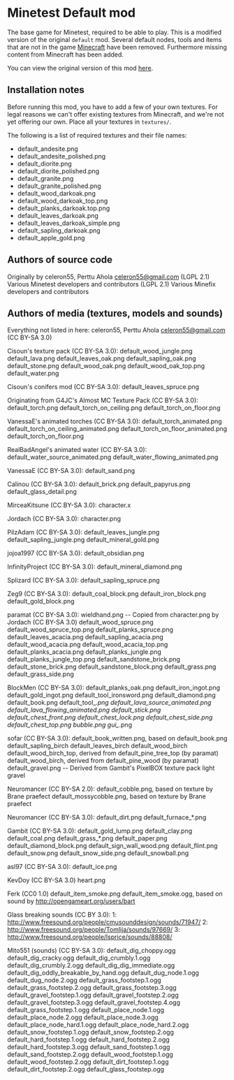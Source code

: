 # Minetest Default mod

The base game for Minetest, required to be able to play.
This is a modified version of the original `default` mod.
Several default nodes, tools and items that are not in the game [Minecraft](https://minecraft.net) have been removed.
Furthermore missing content from Minecraft has been added.

You can view the original version of this mod [here](https://github.com/minetest/minetest_game/tree/master/mods/default).

## Installation notes

Before running this mod, you have to add a few of your own textures. For legal reasons we can't offer existing textures from Minecraft, and we're not yet offering our own.
Place all your textures in `textures/`.

The following is a list of required textures and their file names:

* default_andesite.png
* default_andesite_polished.png
* default_diorite.png
* default_diorite_polished.png
* default_granite.png
* default_granite_polished.png
* default_wood_darkoak.png
* default_wood_darkoak_top.png
* default_planks_darkoak.top.png
* default_leaves_darkoak.png
* default_leaves_darkoak_simple.png
* default_sapling_darkoak.png
* default_apple_gold.png

## Authors of source code

Originally by celeron55, Perttu Ahola <celeron55@gmail.com> (LGPL 2.1)
Various Minetest developers and contributors (LGPL 2.1)
Various Minefix developers and contributors

## Authors of media (textures, models and sounds)

Everything not listed in here:
celeron55, Perttu Ahola <celeron55@gmail.com> (CC BY-SA 3.0)

Cisoun's texture pack (CC BY-SA 3.0):
  default_wood_jungle.png
  default_lava.png
  default_leaves_oak.png
  default_sapling_oak.png
  default_stone.png
  default_wood_oak.png
  default_wood_oak_top.png
  default_water.png

Cisoun's conifers mod (CC BY-SA 3.0):
  default_leaves_spruce.png

Originating from G4JC's Almost MC Texture Pack (CC BY-SA 3.0):
  default_torch.png
  default_torch_on_ceiling.png
  default_torch_on_floor.png

VanessaE's animated torches (CC BY-SA 3.0):
  default_torch_animated.png
  default_torch_on_ceiling_animated.png
  default_torch_on_floor_animated.png
  default_torch_on_floor.png

RealBadAngel's animated water (CC BY-SA 3.0):
  default_water_source_animated.png
  default_water_flowing_animated.png

VanessaE (CC BY-SA 3.0):
  default_sand.png

Calinou (CC BY-SA 3.0):
  default_brick.png
  default_papyrus.png
  default_glass_detail.png

MirceaKitsune (CC BY-SA 3.0):
  character.x

Jordach (CC BY-SA 3.0):
  character.png

PilzAdam (CC BY-SA 3.0):
  default_leaves_jungle.png
  default_sapling_jungle.png
  default_mineral_gold.png

jojoa1997 (CC BY-SA 3.0):
  default_obsidian.png

InfinityProject (CC BY-SA 3.0):
  default_mineral_diamond.png

Splizard (CC BY-SA 3.0):
  default_sapling_spruce.png

Zeg9 (CC BY-SA 3.0):
  default_coal_block.png
  default_iron_block.png
  default_gold_block.png

paramat (CC BY-SA 3.0):
  wieldhand.png -- Copied from character.png by Jordach (CC BY-SA 3.0)
  default_wood_spruce.png
  default_wood_spruce_top.png
  default_planks_spruce.png
  default_leaves_acacia.png
  default_sapling_acacia.png
  default_wood_acacia.png
  default_wood_acacia_top.png
  default_planks_acacia.png
  default_planks_jungle.png
  default_planks_jungle_top.png
  default_sandstone_brick.png
  default_stone_brick.png
  default_sandstone_block.png
  default_grass.png
  default_grass_side.png

BlockMen (CC BY-SA 3.0):
  default_planks_oak.png
  default_iron_ingot.png
  default_gold_ingot.png
  default_tool_ironsword.png
  default_diamond.png
  default_book.png
  default_tool_*.png
  default_lava_source_animated.png
  default_lava_flowing_animated.png
  default_stick.png
  default_chest_front.png
  default_chest_lock.png
  default_chest_side.png
  default_chest_top.png
  bubble.png
  gui_*.png

sofar (CC BY-SA 3.0):
  default_book_written.png, based on default_book.png
  default_sapling_birch
  default_leaves_birch
  default_wood_birch
  default_wood_birch_top, derived from default_pine_tree_top (by paramat)
  default_wood_birch, derived from default_pine_wood (by paramat)
  default_gravel.png -- Derived from Gambit's PixelBOX texture pack light gravel

Neuromancer (CC BY-SA 2.0):
  default_cobble.png, based on texture by Brane praefect
  default_mossycobble.png, based on texture by Brane praefect

Neuromancer (CC BY-SA 3.0):
  default_dirt.png
  default_furnace_*.png

Gambit (CC BY-SA 3.0):
  default_gold_lump.png
  default_clay.png
  default_coal.png
  default_grass_*.png
  default_paper.png
  default_diamond_block.png
  default_sign_wall_wood.png
  default_flint.png
  default_snow.png
  default_snow_side.png
  default_snowball.png

asl97 (CC BY-SA 3.0):
  default_ice.png

KevDoy (CC BY-SA 3.0)
  heart.png

Ferk (CC0 1.0)
  default_item_smoke.png
  default_item_smoke.ogg, based on sound by http://opengameart.org/users/bart

Glass breaking sounds (CC BY 3.0):
  1: http://www.freesound.org/people/cmusounddesign/sounds/71947/
  2: http://www.freesound.org/people/Tomlija/sounds/97669/
  3: http://www.freesound.org/people/lsprice/sounds/88808/

Mito551 (sounds) (CC BY-SA 3.0):
  default_dig_choppy.ogg
  default_dig_cracky.ogg
  default_dig_crumbly.1.ogg
  default_dig_crumbly.2.ogg
  default_dig_dig_immediate.ogg
  default_dig_oddly_breakable_by_hand.ogg
  default_dug_node.1.ogg
  default_dug_node.2.ogg
  default_grass_footstep.1.ogg
  default_grass_footstep.2.ogg
  default_grass_footstep.3.ogg
  default_gravel_footstep.1.ogg
  default_gravel_footstep.2.ogg
  default_gravel_footstep.3.ogg
  default_gravel_footstep.4.ogg
  default_grass_footstep.1.ogg
  default_place_node.1.ogg
  default_place_node.2.ogg
  default_place_node.3.ogg
  default_place_node_hard.1.ogg
  default_place_node_hard.2.ogg
  default_snow_footstep.1.ogg
  default_snow_footstep.2.ogg
  default_hard_footstep.1.ogg
  default_hard_footstep.2.ogg
  default_hard_footstep.3.ogg
  default_sand_footstep.1.ogg
  default_sand_footstep.2.ogg
  default_wood_footstep.1.ogg
  default_wood_footstep.2.ogg
  default_dirt_footstep.1.ogg
  default_dirt_footstep.2.ogg
  default_glass_footstep.ogg
